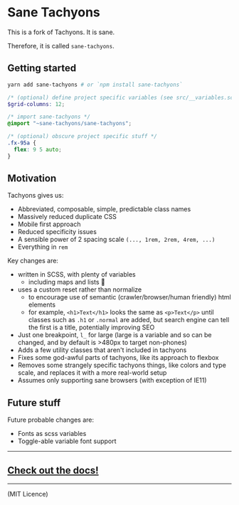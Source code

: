 # Sane Tachyons

This is a fork of Tachyons. It is sane.

Therefore, it is called `sane-tachyons`.

## Getting started

```bash
yarn add sane-tachyons # or `npm install sane-tachyons`
```

```scss
/* (optional) define project specific variables (see src/__variables.scss) */
$grid-columns: 12;

/* import sane-tachyons */
@import "~sane-tachyons/sane-tachyons";

/* (optional) obscure project specific stuff */
.fx-95a {
  flex: 9 5 auto;
}
```

## Motivation

Tachyons gives us:

- Abbreviated, composable, simple, predictable class names
- Massively reduced duplicate CSS
- Mobile first approach
- Reduced specificity issues
- A sensible power of 2 spacing scale `(..., 1rem, 2rem, 4rem, ...)`
- Everything in `rem`

Key changes are:

- written in SCSS, with plenty of variables
  - including maps and lists 🌈
- uses a custom reset rather than normalize
  - to encourage use of semantic (crawler/browser/human friendly) html elements
  - for example, `<h1>Text</h1>` looks the same as `<p>Text</p>` until classes
    such as `.h1` or `.normal` are added, but search engine can tell the first
    is a title, potentially improving SEO
- Just one breakpoint, `l_` for large (large is a variable and so can be
  changed, and by default is >480px to target non-phones)
- Adds a few utility classes that aren't included in tachyons
- Fixes some god-awful parts of tachyons, like its approach to flexbox
- Removes some strangely specific tachyons things, like colors and type scale,
  and replaces it with a more real-world setup
- Assumes only supporting sane browsers (with exception of IE11)

## Future stuff

Future probable changes are:

- Fonts as scss variables
- Toggle-able variable font support

---

## [Check out the docs!](docs)

---

(MIT Licence)
